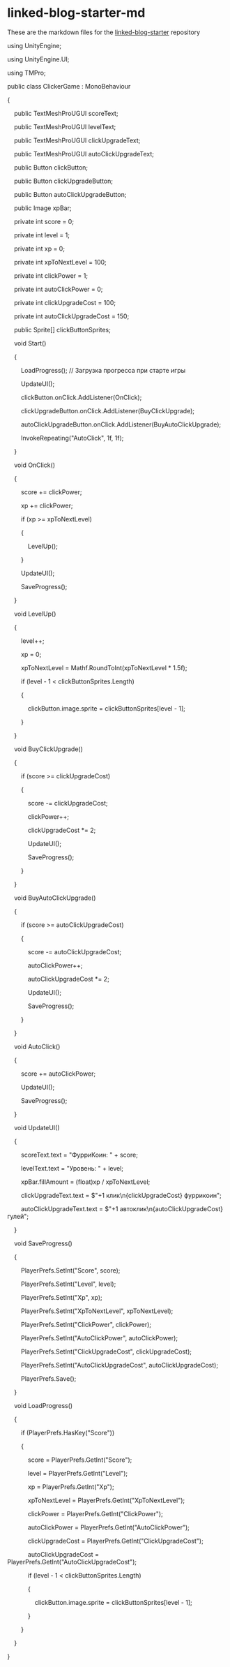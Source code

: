 # linked-blog-starter-md
These are the markdown files for the [linked-blog-starter](https://github.com/matthewwong525/linked-blog-starter) repository

using UnityEngine;

using UnityEngine.UI;

using TMPro;

  

public class ClickerGame : MonoBehaviour

{

    public TextMeshProUGUI scoreText;

    public TextMeshProUGUI levelText;

    public TextMeshProUGUI clickUpgradeText;

    public TextMeshProUGUI autoClickUpgradeText;

    public Button clickButton;

    public Button clickUpgradeButton;

    public Button autoClickUpgradeButton;

    public Image xpBar;

  

    private int score = 0;

    private int level = 1;

    private int xp = 0;

    private int xpToNextLevel = 100;

    private int clickPower = 1;

    private int autoClickPower = 0;

    private int clickUpgradeCost = 100;

    private int autoClickUpgradeCost = 150;

  

    public Sprite[] clickButtonSprites;

  

    void Start()

    {

        LoadProgress(); // Загрузка прогресса при старте игры

        UpdateUI();

        clickButton.onClick.AddListener(OnClick);

        clickUpgradeButton.onClick.AddListener(BuyClickUpgrade);

        autoClickUpgradeButton.onClick.AddListener(BuyAutoClickUpgrade);

        InvokeRepeating("AutoClick", 1f, 1f);

    }

  

    void OnClick()

    {

        score += clickPower;

        xp += clickPower;

  

        if (xp >= xpToNextLevel)

        {

            LevelUp();

        }

  

        UpdateUI();

        SaveProgress();

    }

  

    void LevelUp()

    {

        level++;

        xp = 0;

        xpToNextLevel = Mathf.RoundToInt(xpToNextLevel * 1.5f);

  

        if (level - 1 < clickButtonSprites.Length)

        {

            clickButton.image.sprite = clickButtonSprites[level - 1];

        }

    }

  

    void BuyClickUpgrade()

    {

        if (score >= clickUpgradeCost)

        {

            score -= clickUpgradeCost;

            clickPower++;

            clickUpgradeCost *= 2;

            UpdateUI();

            SaveProgress();

        }

    }

  

    void BuyAutoClickUpgrade()

    {

        if (score >= autoClickUpgradeCost)

        {

            score -= autoClickUpgradeCost;

            autoClickPower++;

            autoClickUpgradeCost *= 2;

            UpdateUI();

            SaveProgress();

        }

    }

  

    void AutoClick()

    {

        score += autoClickPower;

        UpdateUI();

        SaveProgress();

    }

  

    void UpdateUI()

    {

        scoreText.text = "ФурриКоин: " + score;

        levelText.text = "Уровень: " + level;

        xpBar.fillAmount = (float)xp / xpToNextLevel;

        clickUpgradeText.text = $"+1 клик\n{clickUpgradeCost} фуррикоин";

        autoClickUpgradeText.text = $"+1 автоклик\n{autoClickUpgradeCost} гулей";

    }

  

    void SaveProgress()

    {

        PlayerPrefs.SetInt("Score", score);

        PlayerPrefs.SetInt("Level", level);

        PlayerPrefs.SetInt("Xp", xp);

        PlayerPrefs.SetInt("XpToNextLevel", xpToNextLevel);

        PlayerPrefs.SetInt("ClickPower", clickPower);

        PlayerPrefs.SetInt("AutoClickPower", autoClickPower);

        PlayerPrefs.SetInt("ClickUpgradeCost", clickUpgradeCost);

        PlayerPrefs.SetInt("AutoClickUpgradeCost", autoClickUpgradeCost);

        PlayerPrefs.Save();

    }

  

    void LoadProgress()

    {

        if (PlayerPrefs.HasKey("Score"))

        {

            score = PlayerPrefs.GetInt("Score");

            level = PlayerPrefs.GetInt("Level");

            xp = PlayerPrefs.GetInt("Xp");

            xpToNextLevel = PlayerPrefs.GetInt("XpToNextLevel");

            clickPower = PlayerPrefs.GetInt("ClickPower");

            autoClickPower = PlayerPrefs.GetInt("AutoClickPower");

            clickUpgradeCost = PlayerPrefs.GetInt("ClickUpgradeCost");

            autoClickUpgradeCost = PlayerPrefs.GetInt("AutoClickUpgradeCost");

  

            if (level - 1 < clickButtonSprites.Length)

            {

                clickButton.image.sprite = clickButtonSprites[level - 1];

            }

        }

    }

}